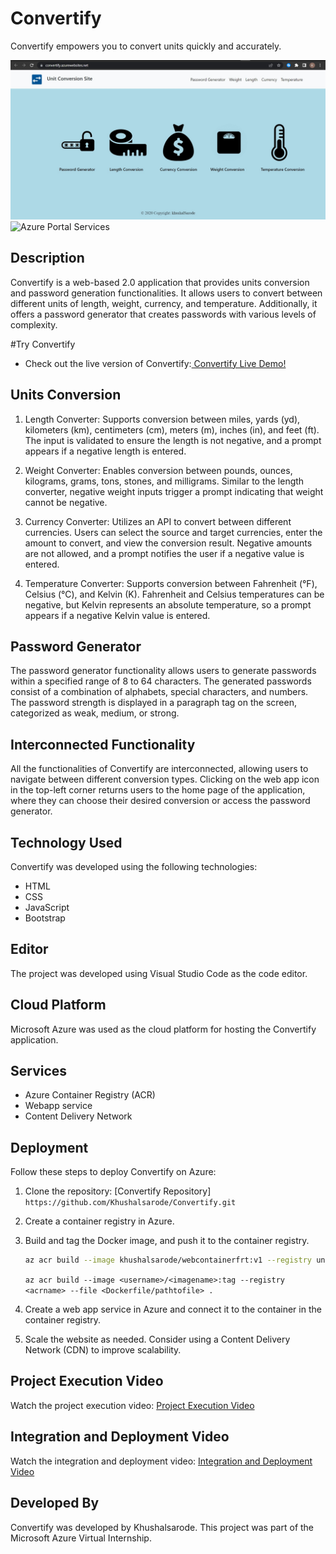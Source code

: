 # Convertify

Convertify empowers you to convert units quickly and accurately.

![Convertify Home Screen](screenshotFRT.jpg)
![Azure Portal Services](servicestacks.jpg)

## Description

Convertify is a web-based 2.0 application that provides units conversion and password generation functionalities. It allows users to convert between different units of length, weight, currency, and temperature. Additionally, it offers a password generator that creates passwords with various levels of complexity.

#Try Convertify
- Check out the live version of Convertify:[ Convertify Live Demo!](https://convertify.azurewebsites.net/)


## Units Conversion

1. Length Converter: Supports conversion between miles, yards (yd), kilometers (km), centimeters (cm), meters (m), inches (in), and feet (ft). The input is validated to ensure the length is not negative, and a prompt appears if a negative length is entered.

2. Weight Converter: Enables conversion between pounds, ounces, kilograms, grams, tons, stones, and milligrams. Similar to the length converter, negative weight inputs trigger a prompt indicating that weight cannot be negative.

3. Currency Converter: Utilizes an API to convert between different currencies. Users can select the source and target currencies, enter the amount to convert, and view the conversion result. Negative amounts are not allowed, and a prompt notifies the user if a negative value is entered.

4. Temperature Converter: Supports conversion between Fahrenheit (°F), Celsius (°C), and Kelvin (K). Fahrenheit and Celsius temperatures can be negative, but Kelvin represents an absolute temperature, so a prompt appears if a negative Kelvin value is entered.

## Password Generator

The password generator functionality allows users to generate passwords within a specified range of 8 to 64 characters. The generated passwords consist of a combination of alphabets, special characters, and numbers. The password strength is displayed in a paragraph tag on the screen, categorized as weak, medium, or strong.

## Interconnected Functionality

All the functionalities of Convertify are interconnected, allowing users to navigate between different conversion types. Clicking on the web app icon in the top-left corner returns users to the home page of the application, where they can choose their desired conversion or access the password generator.

## Technology Used

Convertify was developed using the following technologies:

- HTML
- CSS
- JavaScript
- Bootstrap

## Editor

The project was developed using Visual Studio Code as the code editor.

## Cloud Platform

Microsoft Azure was used as the cloud platform for hosting the Convertify application.

## Services
- Azure Container Registry (ACR)
- Webapp service
- Content Delivery Network

## Deployment

Follow these steps to deploy Convertify on Azure:

1. Clone the repository: [Convertify Repository]
```https://github.com/Khushalsarode/Convertify.git```

2. Create a container registry in Azure.

3. Build and tag the Docker image, and push it to the container registry.

   ```bash
   az acr build --image khushalsarode/webcontainerfrt:v1 --registry unitconverter --file Dockerfile .
   ```
   ``` az acr build --image <username>/<imagename>:tag --registry <acrname> --file <Dockerfile/pathtofile> .  ```

4. Create a web app service in Azure and connect it to the container in the container registry.

5. Scale the website as needed. Consider using a Content Delivery Network (CDN) to improve scalability.

## Project Execution Video
Watch the project execution video: [Project Execution Video](https://youtu.be/tTx8CqXneTQ)

## Integration and Deployment Video
Watch the integration and deployment video: [Integration and Deployment Video](https://youtu.be/FzlVxMUuh_U)

## Developed By
Convertify was developed by Khushalsarode. This project was part of the Microsoft Azure Virtual Internship.
